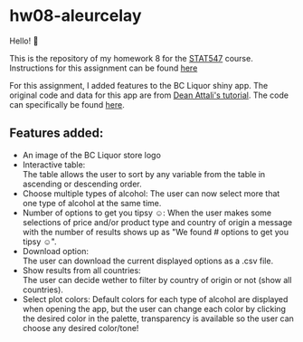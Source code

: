# hw08-aleurcelay

Hello! :raising_hand:

This is the repository of my homework 8 for the [STAT547](http://stat545.com) course.
Instructions for this assignment can be found [here](http://stat545.com/Classroom/assignments/hw08/hw08.html)

For this assignment, I added features to the BC Liquor shiny app. The original code and data for this app are from [Dean Attali's tutorial](https://deanattali.com/blog/building-shiny-apps-tutorial). The code can specifically be found [here](https://deanattali.com/blog/building-shiny-apps-tutorial/#12-final-shiny-app-code).

## Features added:

* An image of the BC Liquor store logo
* Interactive table:  
The table allows the user to sort by any variable from the table in ascending or descending order.
* Choose multiple types of alcohol: 
The user can now select more that one type of alcohol at the same time.
* Number of options to get you tipsy ☺: 
When the user makes some selections of price and/or product type and country of origin a message with the number of results shows up as "We found # options to get you tipsy ☺".
* Download option:  
The user can download the current displayed options as a .csv file.
* Show results from all countries:  
The user can decide wether to filter by country of origin or not (show all countries).
* Select plot colors: 
Default colors for each type of alcohol are displayed when opening the app, but the user can change each color by clicking the desired color in the palette, transparency is available so the user can choose any desired color/tone!




